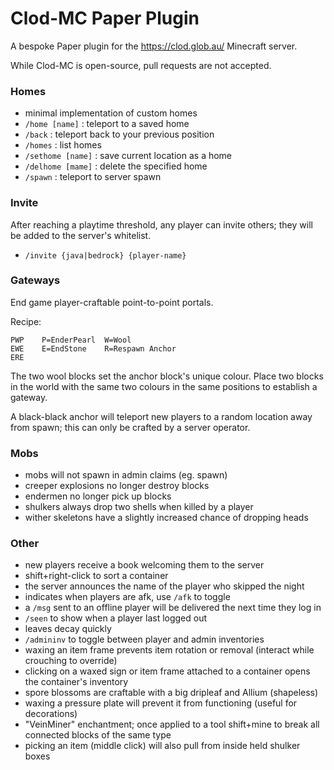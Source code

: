 # Clod-MC Paper Plugin

A bespoke Paper plugin for the https://clod.glob.au/ Minecraft server.

While Clod-MC is open-source, pull requests are not accepted.

### Homes

- minimal implementation of custom homes
- `/home [name]` : teleport to a saved home
- `/back` : teleport back to your previous position
- `/homes` : list homes
- `/sethome [name]` : save current location as a home
- `/delhome [mame]` : delete the specified home
- `/spawn` : teleport to server spawn

### Invite

After reaching a playtime threshold, any player can invite others; they will be
added to the server's whitelist.

- `/invite {java|bedrock} {player-name}`

### Gateways

End game player-craftable point-to-point portals.

Recipe:

```
PWP    P=EnderPearl  W=Wool
EWE    E=EndStone    R=Respawn Anchor
ERE
```

The two wool blocks set the anchor block's unique colour. Place two blocks in the world with the
same two colours in the same positions to establish a gateway.

A black-black anchor will teleport new players to a random location away from
spawn; this can only be crafted by a server operator.

### Mobs

- mobs will not spawn in admin claims (eg. spawn)
- creeper explosions no longer destroy blocks
- endermen no longer pick up blocks
- shulkers always drop two shells when killed by a player
- wither skeletons have a slightly increased chance of dropping heads

### Other

- new players receive a book welcoming them to the server
- shift+right-click to sort a container
- the server announces the name of the player who skipped the night
- indicates when players are afk, use `/afk` to toggle
- a `/msg` sent to an offline player will be delivered the next time they log in
- `/seen` to show when a player last logged out
- leaves decay quickly
- `/admininv` to toggle between player and admin inventories
- waxing an item frame prevents item rotation or removal (interact while crouching to override)
- clicking on a waxed sign or item frame attached to a container opens the container's inventory
- spore blossoms are craftable with a big dripleaf and Allium (shapeless)
- waxing a pressure plate will prevent it from functioning (useful for decorations)
- "VeinMiner" enchantment; once applied to a tool shift+mine to break all connected blocks of the
  same type
- picking an item (middle click) will also pull from inside held shulker boxes
